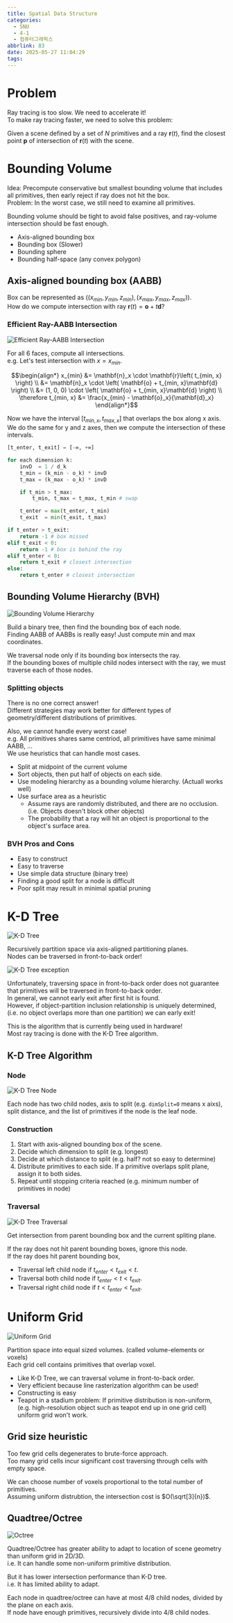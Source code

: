 ```yaml
---
title: Spatial Data Structure
categories:
  - SNU
  - 4-1
  - 컴퓨터그래픽스
abbrlink: 83
date: 2025-05-27 11:04:29
tags:
---
```


# Problem

Ray tracing is too slow. We need to accelerate it!  
To make ray tracing faster, we need to solve this problem:

Given a scene defined by a set of $N$ primitives and a ray $\mathbf{r}(t)$, find the closest point $\mathbf{p}$ of intersection of $\mathbf{r}(t)$ with the scene.

# Bounding Volume

Idea: Precompute conservative but smallest bounding volume that includes all primitives, then early reject if ray does not hit the box.  
Problem: In the worst case, we still need to examine all primitives.

Bounding volume should be tight to avoid false positives, and ray-volume intersection should be fast enough.

- Axis-aligned bounding box
- Bounding box (Slower)
- Bounding sphere
- Bounding half-space (any convex polygon)

## Axis-aligned bounding box (AABB)

Box can be represented as $\left( \left( x_{min}, y_{min}, z_{min} \right), \left( x_{max}, y_{max}, z_{max} \right) \right)$.  
How do we compute intersection with ray $\mathbf{r}(t) = \mathbf{o} + t\mathbf{d}$?

### Efficient Ray-AABB Intersection

![Efficient Ray-AABB Intersection](ray_aabb_intersection.png)

For all 6 faces, compute all intersections.  
e.g. Let's test intersection with $x=x_{min}$.

$$\begin{align*}
x_{min} &= \mathbf{n}_x \cdot \mathbf{r}\left( t_{min, x} \right) \\
&= \mathbf{n}_x \cdot \left( \mathbf{o} + t_{min, x}\mathbf{d} \right) \\
&= (1, 0, 0) \cdot \left( \mathbf{o} + t_{min, x}\mathbf{d} \right) \\
\therefore t_{min, x} &= \frac{x_{min} - \mathbf{o}_x}{\mathbf{d}_x}
\end{align*}$$

Now we have the interval $\left[ t_{min, x}, t_{max, x}\right]$ that overlaps the box along x axis.  
We do the same for y and z axes, then we compute the intersection of these intervals.

```python
[t_enter, t_exit] = [-∞, +∞]

for each dimension k:
    invD  = 1 / d_k
    t_min = (k_min - o_k) * invD
    t_max = (k_max - o_k) * invD

    if t_min > t_max:
        t_min, t_max = t_max, t_min # swap

    t_enter = max(t_enter, t_min)
    t_exit  = min(t_exit, t_max)

if t_enter > t_exit:
    return -1 # box missed
elif t_exit < 0:
    return -1 # box is behind the ray
elif t_enter < 0:
    return t_exit # closest intersection
else:
    return t_enter # closest intersection
```

## Bounding Volume Hierarchy (BVH)

![Bounding Volume Hierarchy](bounding_volume_hierarchy.png)

Build a binary tree, then find the bounding box of each node.  
Finding AABB of AABBs is really easy! Just compute min and max coordinates.

We traversal node only if its bounding box intersects the ray.  
If the bounding boxes of multiple child nodes intersect with the ray, we must traverse each of those nodes.

### Splitting objects

There is no one correct answer!  
Different strategies may work better for different types of geometry/different distributions of primitives.

Also, we cannot handle every worst case!  
e.g. All primitives shares same centriod, all primitives have same minimal AABB, ...  
We use heuristics that can handle most cases.

- Split at midpoint of the current volume
- Sort objects, then put half of objects on each side.
- Use modeling hierarchy as a bounding volume hierarchy. (Actuall works well)
- Use surface area as a heuristic
  - Assume rays are randomly distributed, and there are no occlusion. (i.e. Objects doesn't block other objects)
  - The probability that a ray will hit an object is proportional to the object's surface area.

### BVH Pros and Cons

- Easy to construct
- Easy to traverse
- Use simple data structure (binary tree)
- Finding a good split for a node is difficult
- Poor split may result in minimal spatial pruning

# K-D Tree

![K-D Tree](k_d_tree.png)

Recursively partition space via axis-aligned partitioning planes.  
Nodes can be traversed in front-to-back order!

![K-D Tree exception](k_d_tree_exception.png)

Unfortunately, traversing space in front-to-back order does not guarantee that primitives will be traversed in front-to-back order.  
In general, we cannot early exit after first hit is found.  
However, if object-partition inclusion relationship is uniquely determined, (i.e. no object overlaps more than one partition) we can early exit!

This is the algorithm that is currently being used in hardware!  
Most ray tracing is done with the K-D Tree algorithm.

## K-D Tree Algorithm

### Node

![K-D Tree Node](k_d_tree_node.png)

Each node has two child nodes, axis to split (e.g. `dimSplit=0` means x aixs), split distance, and the list of primitives if the node is the leaf node.

### Construction

1. Start with axis-aligned bounding box of the scene.
1. Decide which dimension to split (e.g. longest)
1. Decide at which distance to split (e.g. half? not so easy to determine)
1. Distribute primitives to each side. If a primitive overlaps split plane, assign it to both sides.
1. Repeat until stopping criteria reached (e.g. minimum number of primitives in node)

### Traversal

![K-D Tree Traversal](k_d_tree_traversal.png)

Get intersection from parent bounding box and the current spliting plane.

If the ray does not hit parent bounding boxes, ignore this node.  
If the ray does hit parent bounding box,

- Traversal left child node if $t_{enter} < t_{exit} < t$.
- Traversal both child node if $t_{enter} < t < t_{exit}$.
- Traversal right child node if $t < t_{enter} < t_{exit}$.

# Uniform Grid

![Uniform Grid](uniform_grid.png)

Partition space into equal sized volumes. (called volume-elements or voxels)  
Each grid cell contains primitives that overlap voxel.

- Like K-D Tree, we can traversal volume in front-to-back order.
- Very efficient because line rasterization algorithm can be used!
- Constructing is easy
- Teapot in a stadium problem: If primitive distribution is non-uniform, (e.g. high-resolution object such as teapot end up in one grid cell) uniform grid won't work.

## Grid size heuristic

Too few grid cells degenerates to brute-force approach.  
Too many grid cells incur significant cost traversing through cells with empty space.

We can choose number of voxels proportional to the total number of primitives.  
Assuming uniform distrubtion, the intersection cost is $O(\sqrt[3]{n})$.

## Quadtree/Octree

![Octree](octtree.png)

Quadtree/Octree has greater ability to adapt to location of scene geometry than uniform grid in 2D/3D.  
i.e. It can handle some non-uniform primitive distribution.

But it has lower intersection performance than K-D tree.  
i.e. It has limited ability to adapt.

Each node in quadtree/octree can have at most 4/8 child nodes, divided by the plane on each axis.  
If node have enough primitives, recursively divide into 4/8 child nodes.
